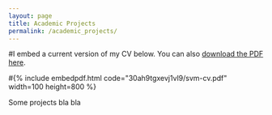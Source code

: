 ```yaml
---
layout: page
title: Academic Projects
permalink: /academic_projects/
---
```


#I embed a current version of my CV below. You can also [download the PDF here](https://www.dropbox.com/s/30ah9tgxevj1vl9/svm-cv.pdf).

#{% include embedpdf.html code="30ah9tgxevj1vl9/svm-cv.pdf" width=100 height=800 %}

Some projects bla bla
